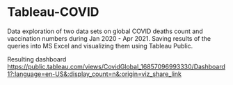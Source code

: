 # Tableau-COVID
Data exploration of two data sets on global COVID deaths count and vaccination numbers during Jan 2020 - Apr 2021.
Saving results of the queries into MS Excel and visualizing them using Tableau Public.

Resulting dashboard
https://public.tableau.com/views/CovidGlobal_16857096993330/Dashboard1?:language=en-US&:display_count=n&:origin=viz_share_link
